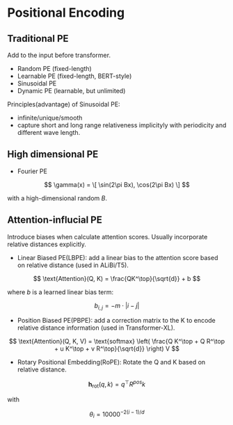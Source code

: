 # Positional Encoding

## Traditional PE

Add to the input before transformer.
- Random PE (fixed-length)
- Learnable PE (fixed-length, BERT-style)
- Sinusoidal PE
- Dynamic PE (learnable, but unlimited)

Principles(advantage) of Sinusoidal PE:
- infinite/unique/smooth
- capture short and long range relativeness implicityly with periodicity and different wave length.

## High dimensional PE
- Fourier PE 

$$
\gamma(x) = \[ \sin(2\pi Bx), \cos(2\pi Bx) \]
$$

with a high-dimensional random $B$.

## Attention-influcial PE
Introduce biases when calculate attention scores.
Usually incorporate relative distances explicitly.


- Linear Biased PE(LBPE): add a linear bias to the attention score based on relative distance (used in ALiBi/T5).
  
$$
\text{Attention}(Q, K) = \frac{QK^\top}{\sqrt{d}} + b
$$

where $b$ is a learned linear bias term:

$$
b_{i,j} = -m \cdot |i - j|
$$

- Position Biased PE(PBPE): add a correction matrix to the K to encode relative distance information (used in Transformer-XL).

$$
\text{Attention}(Q, K, V) = \text{softmax} \left( \frac{Q K^\top + Q R^\top + u K^\top + v R^\top}{\sqrt{d}} \right) V
$$

- Rotary Positional Embedding(RoPE): Rotate the Q and K based on relative distance.

$$
\mathbf{h}_{\text{rot}}(q, k) = q^\top R^{pos} k
$$

with

$$
\theta_i = 10000^{-2(i-1)/d}
$$